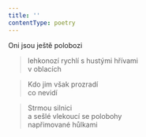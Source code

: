 ```yaml
---
title: ''
contentType: poetry
---
```


>   

>   

Oni jsou ještě polobozi

> lehkonozí rychlí s hustými hřívami  
> v oblacích

> Kdo jim však prozradí  
> co nevidí

> Strmou silnici  
> a sešlé vlekoucí se polobohy  
> napřimované hůlkami
